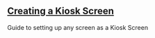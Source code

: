 ## [Creating a Kiosk Screen](/articles/screens/creating-a-kiosk-screen)
Guide to setting up any screen as a Kiosk Screen
